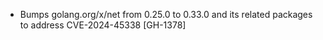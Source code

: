 * Bumps golang.org/x/net from 0.25.0 to 0.33.0 and its related packages to address CVE-2024-45338
  [GH-1378]
